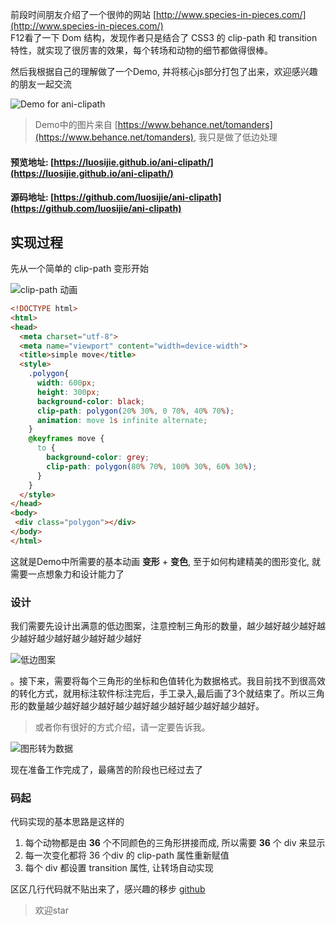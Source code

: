 前段时间朋友介绍了一个很帅的网站 [http://www.species-in-pieces.com/](http://www.species-in-pieces.com/) <br>
F12看了一下 Dom 结构，发现作者只是结合了 CSS3 的 clip-path 和 transition 特性，就实现了很厉害的效果，每个转场和动物的细节都做得很棒。 <br>

然后我根据自己的理解做了一个Demo, 并将核心js部分打包了出来，欢迎感兴趣的朋友一起交流

![Demo for ani-clipath](https://github.com/luosijie/Front-end-Blog/blob/master/img/ani-clipath-demo.gif?raw=true)

> Demo中的图片来自 [https://www.behance.net/tomanders](https://www.behance.net/tomanders), 我只是做了低边处理

#### 预览地址: [https://luosijie.github.io/ani-clipath/](https://luosijie.github.io/ani-clipath/)
#### 源码地址: [https://github.com/luosijie/ani-clipath](https://github.com/luosijie/ani-clipath)

## 实现过程

先从一个简单的 clip-path 变形开始

![clip-path 动画](https://github.com/luosijie/Front-end-Blog/blob/master/img/ani-clipath-simple-move.gif?raw=true)

```html
<!DOCTYPE html>
<html>
<head>
  <meta charset="utf-8">
  <meta name="viewport" content="width=device-width">
  <title>simple move</title>
  <style>
    .polygon{
      width: 600px;
      height: 300px;
      background-color: black;
      clip-path: polygon(20% 30%, 0 70%, 40% 70%);
      animation: move 1s infinite alternate;
    }
    @keyframes move {
      to {
        background-color: grey;
        clip-path: polygon(80% 70%, 100% 30%, 60% 30%);
      }
    }
  </style>
</head>
<body>
 <div class="polygon"></div>
</body>
</html>
```

这就是Demo中所需要的基本动画 **变形** + **变色**, 至于如何构建精美的图形变化, 就需要一点想象力和设计能力了

### 设计
我们需要先设计出满意的低边图案，注意控制三角形的数量，越少越好越少越好越少越好越少越好越少越好越少越好

![低边图案]()

。接下来，需要将每个三角形的坐标和色值转化为数据格式。我目前找不到很高效的转化方式，就用标注软件标注完后，手工录入,最后画了3个就结束了。所以三角形的数量越少越好越少越好越少越好越少越好越少越好越少越好。

> 或者你有很好的方式介绍，请一定要告诉我。

![图形转为数据]()

现在准备工作完成了，最痛苦的阶段也已经过去了

### 码起

代码实现的基本思路是这样的

1. 每个动物都是由 **36** 个不同颜色的三角形拼接而成, 所以需要 **36** 个 div 来显示
2. 每一次变化都将 36 个div 的 clip-path 属性重新赋值
3. 每个 div 都设置 transition 属性, 让转场自动实现

区区几行代码就不贴出来了，感兴趣的移步 [github](https://github.com/luosijie/ani-clipath)

> 欢迎star
